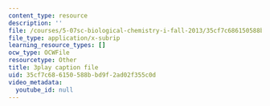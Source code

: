 ```yaml
---
content_type: resource
description: ''
file: /courses/5-07sc-biological-chemistry-i-fall-2013/35cf7c686150588bbd9f2ad02f355c0d_56vQ0S2eAjw.vtt
file_type: application/x-subrip
learning_resource_types: []
ocw_type: OCWFile
resourcetype: Other
title: 3play caption file
uid: 35cf7c68-6150-588b-bd9f-2ad02f355c0d
video_metadata:
  youtube_id: null
---
```

